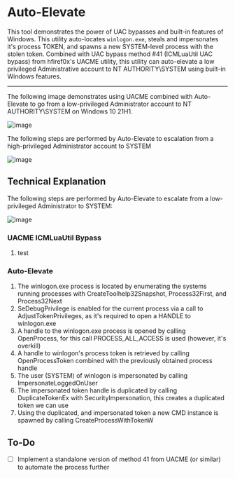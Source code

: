 # Auto-Elevate

This tool demonstrates the power of UAC bypasses and built-in features of Windows. This utility auto-locates `winlogon.exe`, steals and impersonates it's process TOKEN, and spawns a new SYSTEM-level process with the stolen token. Combined with UAC bypass method #41 (ICMLuaUtil UAC bypass) from hfiref0x's UACME utility, this utility can auto-elevate a low privileged Administrative account to NT AUTHORITY\SYSTEM using built-in Windows features.

----

The following image demonstrates using UACME combined with Auto-Elevate to go from a low-privileged Administrator account to NT AUTHORITY\SYSTEM on Windows 10 21H1.

![image](https://user-images.githubusercontent.com/54753063/146302977-d5c7fe2d-2c25-43e7-a09e-d5ef98670913.png)

The following steps are performed by Auto-Elevate to escalation from a high-privileged Administrator account to SYSTEM

![image](https://user-images.githubusercontent.com/54753063/146398983-2a5ba807-dc72-4692-bbe2-44795d37df63.png)

## Technical Explanation

The following steps are performed by Auto-Elevate to escalate from a low-privileged Administrator to SYSTEM:

![image](https://user-images.githubusercontent.com/54753063/146303452-5743a5dc-1239-4df9-8353-91f3fd9bb4a0.png)
  
### UACME ICMLuaUtil Bypass

1. test

### Auto-Elevate

1.  The winlogon.exe process is located by enumerating the systems running processes with CreateToolhelp32Snapshot, Process32First, and Process32Next
2.  SeDebugPrivilege is enabled for the current process via a call to AdjustTokenPrivileges, as it's required to open a HANDLE to winlogon.exe
3.  A handle to the winlogon.exe process is opened by calling OpenProcess, for this call PROCESS\_ALL\_ACCESS is used (however, it's overkill)
4.  A handle to winlogon's process token is retrieved by calling OpenProcessToken combined with the previously obtained process handle 
5.  The user (SYSTEM) of winlogon is impersonated by calling ImpersonateLoggedOnUser
6.  The impersonated token handle is duplicated by calling DuplicateTokenEx with SecurityImpersonation, this creates a duplicated token we can use
7.  Using the duplicated, and impersonated token a new CMD instance is spawned by calling CreateProcessWithTokenW

## To-Do

- [ ] Implement a standalone version of method 41 from UACME (or similar) to automate the process further
